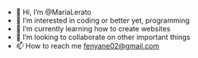 - 👋 Hi, I’m @MariaLerato
- 👀 I’m interested in coding or better yet, programming
- 🌱 I’m currently learning how to create websites
- 💞️ I’m looking to collaborate on other important things
- 📫 How to reach me fenyane02@gmail.com

<!---
MariaLerato/MariaLerato is a ✨ special ✨ repository because its `README.md` (this file) appears on your GitHub profile.
You can click the Preview link to take a look at your changes.
--->
